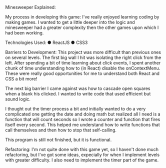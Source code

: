 Minesweeper Explained:

My process in developing this game: 
I've really enjoyed learning coding by making games. I wanted to get a little deeper into the logic and minesweeper had a greater complexity then the other games upon which I had been working.

Technologies Used: 
● ReactJS 
● CSS3

Barriers to Development: 
This project was more difficult than previous ones on several levels. The first big wall I hit was isolating the right click from the left. After spending a bit of time learning about click events, I spent another chunk of time understanding how to (in React) disable the onContextMenu. These were really good opportunities for me to understand both React and CSS a bit more!

The next big barrier I came against was how to cascade open squares when a blank his clicked. I wanted to write code that used efficient but sound logic.

I thought out the timer process a bit and initially wanted to do a very complicated one getting the date and doing math but realized all I need is a function that will count seconds so I wrote a counter and function that fires itself every second. This helped me understand how to write functions that call themselves and then how to stop that self-calling.

This program is still not finished, but it is functional.

Refactoring: 
I'm not quite done with this game yet, so I haven't done much refactoring, but I've got some ideas, expecially for when I implement levels with greater difficulty. I also need to implement the timer part of the game.
